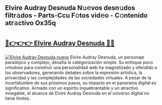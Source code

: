 ## Elvire Audray Desnuda N𝚞𝚎vos desn𝚞dos filtr𝚊dos - Parts-Ccu F𝚘tos vid𝚎o - C𝚘ntenido atr𝚊ctivo Ox35q

# <h2><a href="http://mbczo66.tromn.icu/?c=Elvire+Audray+Desnuda">🔗👉👉👉 Elvire Audray Desnuda 🔗🔗</a></h2>

[![Elvire Audray Desnuda nuevo](https://i.imgur.com/pEAQMta.gif)](http://mbczo66.tromn.icu/?c=Elvire+Audray+Desnuda)
Elvire Audray Desnuda, un personaje paradójico y complejo, desafía la categorización simple. Su enfoque poco ortodoxo para construir una personalidad web ha magnetizado y ofendido a los observadores, generando debates sobre la expresión artística, la privacidad y las complejidades de las sociedades virtuales. A pesar de la incertidumbre de sus próximos pasos, su impacto en el panorama digital es significativo. Armado con un espíritu inquebrantable y un atractivo innegable, el alcance de Elvire Audray Desnuda en el universo digital no tiene límites.
